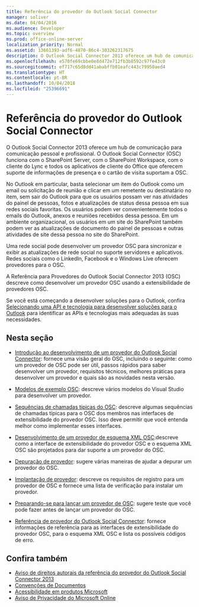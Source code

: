 ```yaml
---
title: Referência do provedor do Outlook Social Connector
manager: soliver
ms.date: 04/04/2016
ms.audience: Developer
ms.topic: overview
ms.prod: office-online-server
localization_priority: Normal
ms.assetid: 13661393-adf6-4870-86c4-303262317675
description: O Outlook Social Connector 2013 oferece um hub de comunicação para comunicação pessoal e profissional.
ms.openlocfilehash: e570fe69cbbe0e8d472e712fb3b8592c97fe43c0
ms.sourcegitcommit: ef717c65d8dd41ababffb01eafc443c79950aed4
ms.translationtype: HT
ms.contentlocale: pt-BR
ms.lasthandoff: 10/04/2018
ms.locfileid: "25396691"
---
```

# <a name="outlook-social-connector-provider-reference"></a>Referência do provedor do Outlook Social Connector

O Outlook Social Connector 2013 oferece um hub de comunicação para comunicação pessoal e profissional. O Outlook Social Connector (OSC) funciona com o SharePoint Server, com o SharePoint Workspace, com o cliente do Lync e todos os aplicativos de cliente do Office que oferecem suporte de informações de presença e o cartão de visita suportam a OSC. 

No Outlook em particular, basta selecionar um item do Outlook como um email ou solicitação de reunião e clicar em um remetente ou destinatário no item, sem sair do Outlook para que os usuários possam ver nas atividades do painel de pessoas, fotos e atualizações de status dessa pessoa em sua redes sociais favoritas. Os usuários podem ver convenientemente todos o emails do Outlook, anexos e reuniões recebidos dessa pessoa. Em um ambiente organizacional, os usuários em um site do SharePoint também podem ver as atualizações de documento do painel de pessoas e outras atividades de site dessa pessoa no site do SharePoint.
  
Uma rede social pode desenvolver um provedor OSC para sincronizar e exibir as atualizações de rede social no suporte servidores e aplicativos. Redes sociais como o LinkedIn, Facebook e o Windows Live oferecem provedores para o OSC. 
  
A Referência para Provedores do Outlook Social Connector 2013 (OSC) descreve como desenvolver um provedor OSC usando a extensibilidade de provedores OSC. 
  
Se você está começando a desenvolver soluções para o Outlook, confira [Selecionando uma API e tecnologia para desenvolver soluções para o Outlook](../selecting-an-api-or-technology-for-developing-solutions-for-outlook.md) para identificar as APIs e tecnologias mais adequadas às suas necessidades. 
  
## <a name="in-this-section"></a>Nesta seção

- [Introdução ao desenvolvimento de um provedor do Outlook Social Connector](getting-started-with-developing-an-outlook-social-connector-provider.md): fornece uma visão geral do OSC, incluindo o seguinte: como um provedor de OSC pode ser útil, passos rápidos para saber desenvolver um provedor, requisitos técnicos, melhores práticas para desenvolver um provedor e quais são as novidades nesta versão.
    
- [Modelos de exemplo OSC](osc-sample-templates.md): descreve vários modelos do Visual Studio para desenvolver um provedor.
    
- [Sequências de chamadas típicas do OSC](osc-typical-calling-sequences.md): descreve algumas sequências de chamadas típicas para o OSC dos membros nas interfaces de extensibilidade do provedor OSC. Isso deve permitir que você entenda melhor como implementar esses interfaces.
    
- [Desenvolvimento de um provedor de esquema XML OSC](developing-a-provider-with-the-osc-xml-schema.md):descreve como a interface de extensibilidade do provedor OSC e o esquema XML OSC são projetados para dar suporte a um provedor do OSC.
    
- [Depuração de provedor](debugging-a-provider.md): sugere várias maneiras de ajudar a depurar um provedor do OSC.
    
- [Implantação de provedor](deploying-a-provider.md): descreve os requisitos de registro para um provedor de OSC e fornece uma lista de verificação para instalar um provedor.
    
- [Preparando-se para lançar um provedor de OSC](getting-ready-to-release-an-osc-provider.md): sugere teste que você pode fazer antes de lançar um provedor do OSC.
    
- [Referência de provedor do Outlook Social Connector](outlook-social-connector-provider-reference-0.md): fornece informações de referência para as interfaces de extensibilidade do provedor OSC, para o esquema XML OSC e lista os possíveis códigos de erro.
    
## <a name="see-also"></a>Confira também

- [Aviso de direitos autorais da referência do provedor do Outlook Social Connector 2013](outlook-social-connector-2013-provider-reference-copyright-notice.md) 
- [Convenções de Documentos](https://msdn.microsoft.com/office/aa905365.aspx)   
- [Acessibilidade em produtos Microsoft](https://www.microsoft.com/enable/products/default.aspx)  
- [Aviso de Privacidade do Microsoft Online](https://privacy.microsoft.com/pt-BR/privacystatement)
    

